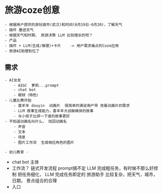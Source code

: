 # 旅游coze创意
    - 根据用户提供的游玩城市(武汉)和时间(6月19日-6月20)，了解天气 
    - 插件 墨迹天气
    - 根据天气和时期， 旅游决策 LLM 比较擅长的吧？
    - 产品 
    - 插件 + LLM(生成/推理)+卡片    -> 用户需求痛点的Coze应用
    - 旅游AI助理到位了

## 需求
    - AI女友
        - AIGC  萝莉...prompt 
        - chat bot 
        - 眼球（特色） 
    - 儿童比赛开始 
        - 喜羊羊 douyin  动画片  很简单的满足用户带 孩看动画片的需求
        - LLM 故事生成能力，喜羊羊大战蜘蛛侠的故事 
        - 与小孩子比拼一下谁的故事更好 
    - 不知道动画名叫什么， 找回动画名 
        - 声音
        - 文本
        - 场景 
        - 图片工作流  生成相应角色的图片

    - 幼儿教育 ·
    

- chat  bot 主体
- 工作流？ 链式开发流程
    prompt搞不定 LLM 完成粗任务，有时候不那么好控制 
    把任务细化， LLM 完成任务即定的
    旅游助手 比较复杂，把天气，城市，日期， 景点组合的合理
- 入口 
